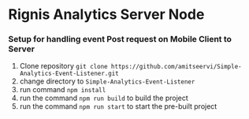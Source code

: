 # Rignis Analytics Server Node

### Setup for handling event Post request on Mobile Client to Server
1. Clone repository `git clone https://github.com/amitseervi/Simple-Analytics-Event-Listener.git`
2. change directory to `Simple-Analytics-Event-Listener`
3. run command `npm install`
4. run the command `npm run build` to build the project
5. run the command `npm run start` to start the pre-built project
